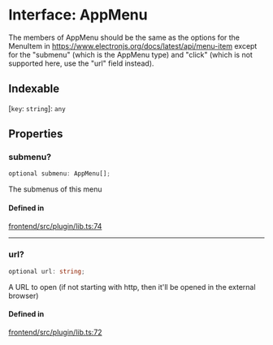 # Interface: AppMenu

The members of AppMenu should be the same as the options for the MenuItem in https://www.electronjs.org/docs/latest/api/menu-item
except for the "submenu" (which is the AppMenu type) and "click" (which is not supported here, use the
"url" field instead).

## Indexable

 \[`key`: `string`\]: `any`

## Properties

### submenu?

```ts
optional submenu: AppMenu[];
```

The submenus of this menu

#### Defined in

[frontend/src/plugin/lib.ts:74](https://github.com/headlamp-k8s/headlamp/blob/2481a1c9f2b4a69a9320466e7a455215b14b97b0/frontend/src/plugin/lib.ts#L74)

***

### url?

```ts
optional url: string;
```

A URL to open (if not starting with http, then it'll be opened in the external browser)

#### Defined in

[frontend/src/plugin/lib.ts:72](https://github.com/headlamp-k8s/headlamp/blob/2481a1c9f2b4a69a9320466e7a455215b14b97b0/frontend/src/plugin/lib.ts#L72)
